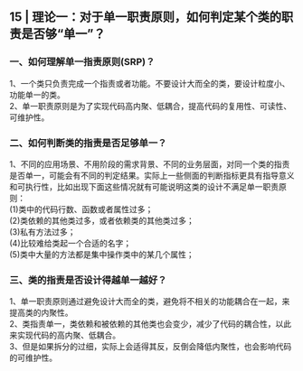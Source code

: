 ## 15 | 理论一：对于单一职责原则，如何判定某个类的职责是否够“单一”？
### 一、如何理解单一指责原则(SRP)？
1、一个类只负责完成一个指责或者功能。不要设计大而全的类，要设计粒度小、功能单一的类。     
2、单一职责原则是为了实现代码高内聚、低耦合，提高代码的复用性、可读性、可维护性。

### 二、如何判断类的指责是否足够单一？
1、不同的应用场景、不用阶段的需求背景、不同的业务层面，对同一个类的指责是否单一，可能会有不同的判定结果。实际上一些侧面的判断指标更具有指导意义和可执行性，比如出现下面这些情况就有可能说明这类的设计不满足单一职责原则：  
(1)类中的代码行数、函数或者属性过多；  
(2)类依赖的其他类过多，或者依赖类的其他类过多；  
(3)私有方法过多；   
(4)比较难给类起一个合适的名字；   
(5)类中大量的方法都是集中操作类中的某几个属性；

### 三、类的指责是否设计得越单一越好？
1、单一职责原则通过避免设计大而全的类，避免将不相关的功能耦合在一起，来提高类的内聚性。  
2、类指责单一，类依赖和被依赖的其他类也会变少，减少了代码的耦合性，以此来实现代码的高内聚、低耦合。  
3、但是如果拆分的过细，实际上会适得其反，反倒会降低内聚性，也会影响代码的可维护性。  